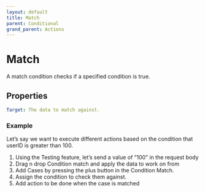 ```yaml
---
layout: default
title: Match
parent: Conditional
grand_parent: Actions
---
```

# Match
A match condition checks if a specified condition is true.

## Properties
```yaml
Target: The data to match against.
```

### Example
Let’s say we want to execute different actions based on the condition that userID is greater than 100.

1. Using the Testing feature, let’s send a value of “100” in the request body
2. Drag n drop Condition match and apply the data to work on from
3. Add Cases by pressing the plus button in the Condition Match.
4. Assign the condition to check them against.
5. Add action to be done when the case is matched
